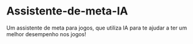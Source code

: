 # Assistente-de-meta-IA
Um assistente de meta para jogos, que utiliza IA para te ajudar a ter um melhor desempenho nos jogos!
